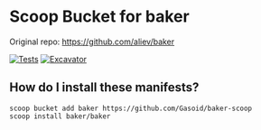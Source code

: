 # Scoop Bucket for baker

Original repo: https://github.com/aliev/baker

<!-- Uncomment the following line after replacing placeholders -->
[![Tests](https://github.com/Gasoid/baker-scoop/actions/workflows/ci.yml/badge.svg)](https://github.com/Gasoid/baker-scoop/actions/workflows/ci.yml) [![Excavator](https://github.com/Gasoid/baker-scoop//actions/workflows/excavator.yml/badge.svg)](https://github.com/Gasoid/baker-scoop//actions/workflows/excavator.yml)
<!--
Template bucket for [Scoop](https://scoop.sh), the Windows command-line installer.

## How do I use this template?

1. Generate your own copy of this repository with the "Use this template"
   button.
2. Allow all GitHub Actions:
   - Navigate to `Settings` - `Actions` - `General` - `Actions permissions`.
   - Select `Allow all actions and reusable workflows`.
   - Then `Save`.
3. Allow writing to the repository from within GitHub Actions:
   - Navigate to `Settings` - `Actions` - `General` - `Workflow permissions`.
   - Select `Read and write permissions`.
   - Then `Save`.
4. Document the bucket in `README.md`.
5. Replace the placeholder repository string in `bin/auto-pr.ps1`.
6. Create new manifests by copying `bucket/app-name.json.template` to
   `bucket/<app-name>.json`.
7. Commit and push changes.
8. If you'd like your bucket to be indexed on `https://scoop.sh`, add the
   topic `scoop-bucket` to your repository.
-->
## How do I install these manifests?

```pwsh
scoop bucket add baker https://github.com/Gasoid/baker-scoop
scoop install baker/baker
```

<!--
## How do I contribute new manifests?

To make a new manifest contribution, please read the [Contributing
Guide](https://github.com/ScoopInstaller/.github/blob/main/.github/CONTRIBUTING.md)
and [App Manifests](https://github.com/ScoopInstaller/Scoop/wiki/App-Manifests)
wiki page.
-->
